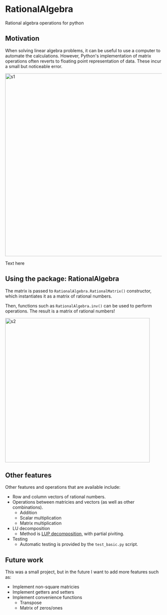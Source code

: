 # RationalAlgebra
Rational algebra operations for python

## Motivation

When solving linear algebra problems, it can be useful to use a computer to automate the calculations. However, Python's implementation of matrix operations often reverts to floating point representation of data. These incur a  small but noticeable error. 

<img width="589" alt="s1" src="https://user-images.githubusercontent.com/38541020/92814478-17d9db80-f378-11ea-850a-354fcf391834.png">

Text here

## Using the package: RationalAlgebra

The matrix is passed to `RationalAlgebra.RationalMatrix()` constructor, which instantiates it as a matrix of rational numbers.

Then, functions such as `RationalAlgebra.inv()` can be used to perform operations. The result is a matrix of rational numbers!

<img width="465" alt="s2" src="https://user-images.githubusercontent.com/38541020/92814951-9b93c800-f378-11ea-8a5c-33634bb4c012.png">

## Other features

Other features and operations that are available include:
- Row and column vectors of rational numbers.
- Operations between matricies and vectors (as well as other combinations).
  - Addition
  - Scalar multiplication
  - Matrix multiplication
- LU decomposition
  - Method is [LUP decomposition](https://en.wikipedia.org/wiki/LU_decomposition), with partial piviting.
- Testing
  - Automatic testing is provided by the `test_basic.py` script.

## Future work

This was a small project, but in the future I want to add more features such as:
- Implement non-square matricies
- Implement getters and setters
- Implement convenience functions
    - Transpose
    - Matrix of zeros/ones
